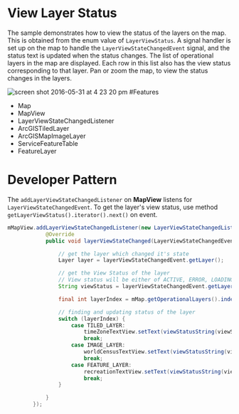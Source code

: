 # View Layer Status
The sample demonstrates how to view the status of the layers on the map. This is obtained from the enum value of ```LayerViewStatus```. A signal handler is set up on the map to handle the ```LayerViewStateChangedEvent``` signal, and the status text is updated when the status changes. The list of operational layers in the map are displayed. Each row in this list also has the view status corresponding to that layer. Pan or zoom the map, to view the status changes in the layers.

![screen shot 2016-05-31 at 4 23 20 pm](https://cloud.githubusercontent.com/assets/12448081/15693690/1f10dc52-274c-11e6-92db-fbe1689f856d.png)
#Features

* Map
* MapView
* LayerViewStateChangedListener
* ArcGISTiledLayer
* ArcGISMapImageLayer
* ServiceFeatureTable
* FeatureLayer

# Developer Pattern

The ```addLayerViewStateChangedListener``` on **MapView** listens for `LayerViewStateChangedEvent`. To get the layer's view status, use method `getLayerViewStatus().iterator().next()` on event.

```java
mMapView.addLayerViewStateChangedListener(new LayerViewStateChangedListener() {
            @Override
            public void layerViewStateChanged(LayerViewStateChangedEvent layerViewStateChangedEvent) {

                // get the layer which changed it's state
                Layer layer = layerViewStateChangedEvent.getLayer();

                // get the View Status of the layer
                // View status will be either of ACTIVE, ERROR, LOADING, NOT_VISIBLE, OUT_OF_SCALE, UNKNOWN
                String viewStatus = layerViewStateChangedEvent.getLayerViewStatus().iterator().next().toString();

                final int layerIndex = mMap.getOperationalLayers().indexOf(layer);

                // finding and updating status of the layer
                switch (layerIndex) {
                    case TILED_LAYER:
                        timeZoneTextView.setText(viewStatusString(viewStatus));
                        break;
                    case IMAGE_LAYER:
                        worldCensusTextView.setText(viewStatusString(viewStatus));
                        break;
                    case FEATURE_LAYER:
                        recreationTextView.setText(viewStatusString(viewStatus));
                        break;
                }

            }
        });
```
